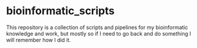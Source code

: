 # bioinformatic_scripts
This repository is a collection of scripts and pipelines for my bioinformatic knowledge and work, but mostly so if I need to go back and do something I will remember how I did it. 

